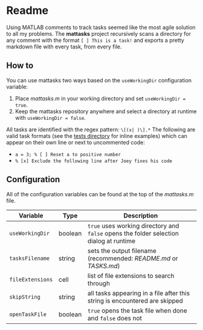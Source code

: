 # Readme
Using MATLAB comments to track tasks seemed like the most agile solution to all my problems. The **mattasks** project recursively scans a directory for any comment with the format `[ ] This is a task!` and exports a pretty markdown file with every task, from every file.

## How to
You can use mattasks two ways based on the `useWorkingDir` configuration variable:
1. Place *mattasks.m* in your working directory and set `useWorkingDir = true`.
2. Keep the mattasks repository anywhere and select a directory at runtime with `useWorkingDir = false`.

All tasks are identified with the regex pattern: `\[(x| )\].*` The following are valid task formats (see the [tests directory](/tests) for inline examples) which can appear on their own line or next to uncommented code:
* `a = 3; % [ ] Reset a to positive number`
* `% [x] Exclude the following line after Joey fixes his code`

## Configuration
All of the configuration variables can be found at the top of the *mattasks.m* file.

Variable | Type | Description
---------|------|------------
`useWorkingDir` | boolean | `true` uses working directory and `false` opens the folder selection dialog at runtime
`tasksFilename` | string | sets the output filename (recommended: *README.md* or *TASKS.md*)
`fileExtensions` | cell | list of file extensions to search through
`skipString` | string | all tasks appearing in a file after this string is encountered are skipped
`openTaskFile` | boolean | `true` opens the task file when done and `false` does not